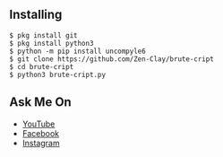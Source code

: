 ## Installing
```
$ pkg install git
$ pkg install python3
$ python -m pip install uncompyle6
$ git clone https://github.com/Zen-Clay/brute-cript
$ cd brute-cript
$ python3 brute-cript.py
```
## Ask Me On
* [YouTube](https://www.youtube.com/channel/UCopf7XF5D5hVyx2TePHl-pw)
* [Facebook](https://www.facebook.com/fatahul.ulum.1)
* [Instagram](https://www.instagram.com/aditiastrom)
